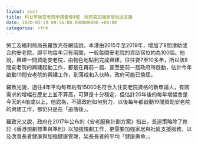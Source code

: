 ```yaml
---
layout: post
title: 料廿年後安老院申請者增4倍　政府需加強家居社區支援
date: 2020-03-29 09:56:08.000000000 +08:00
categories: rthk
---
```


勞工及福利局局長羅致光在網誌說，本港由2015年至2019年，增加了8間津助或合約安老院，即平均每年只有兩間，一般每間安老院的資助宿位約為100個。他說，興建一間資助安老院，由物色地點到完成興建，往往要7至10多年，所以該8間安老院的興建起動工作，都是在再前一屆、甚至更前一屆政府所啟動，估計今年啟動19間安老院的興建工作，到落成和入伙時，政府可能已換屆。

羅致光說，過往4年平均每年約有15000名符合入住安老院資格的新申請人，有關需求的增幅在歷史上並不算高，可算是十分穩定，但估計20年後的每年增幅會是今天的4倍或以上。他認為，不論政府如何努力，以後每年都啟動19間資助安老院的興建工作，都仍只是在「追落後」。

羅致光又說，政府在2017年公布的《安老服務計劃方案》指出，長遠策略除了修訂《香港規劃標準與準則》以加強規劃工作，更需要加強家居與社區支援服務，以及改善長者健康與加強健康管理，延長長者的平均「健康壽命」。
